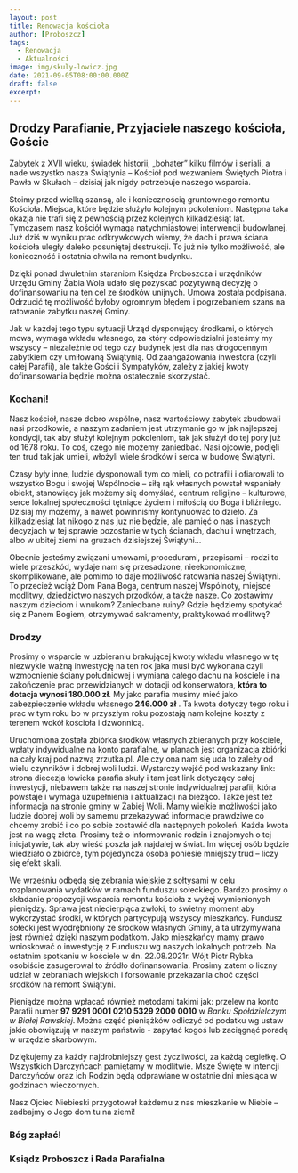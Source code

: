 ```yaml
---
layout: post
title: Renowacja kościoła
author: [Proboszcz]
tags:
  - Renowacja
  - Aktualności
image: img/skuly-lowicz.jpg
date: 2021-09-05T08:00:00.000Z
draft: false
excerpt: 
---
```


## Drodzy Parafianie, Przyjaciele naszego kościoła, Goście

Zabytek z XVII wieku, świadek historii, „bohater” kilku filmów i seriali, a nade wszystko nasza Świątynia – Kościół pod wezwaniem Świętych Piotra i Pawła w Skułach – dzisiaj jak nigdy potrzebuje naszego wsparcia.

Stoimy przed wielką szansą, ale i koniecznością gruntownego remontu Kościoła. Miejsca, które będzie służyło kolejnym pokoleniom. Następna taka okazja nie trafi się z pewnością przez kolejnych kilkadziesiąt lat. Tymczasem nasz kościół wymaga natychmiastowej interwencji budowlanej. Już dziś w wyniku prac odkrywkowych wiemy, że dach i prawa ściana kościoła uległy daleko posuniętej destrukcji. To już nie tylko możliwość, ale konieczność i ostatnia chwila na remont budynku.

Dzięki ponad dwuletnim staraniom Księdza Proboszcza i urzędników Urzędu Gminy Żabia Wola udało się pozyskać pozytywną decyzję o dofinansowaniu na ten cel ze środków unijnych. Umowa została podpisana. Odrzucić tę możliwość byłoby ogromnym błędem i pogrzebaniem szans na ratowanie zabytku naszej Gminy.

Jak w każdej tego typu sytuacji Urząd dysponujący środkami, o których mowa, wymaga wkładu własnego, za który odpowiedzialni jesteśmy my wszyscy – niezależnie od tego czy budynek jest dla nas drogocennym zabytkiem czy umiłowaną Świątynią. Od zaangażowania inwestora (czyli całej Parafii), ale także Gości i Sympatyków, zależy z jakiej kwoty dofinansowania będzie można ostatecznie skorzystać.

### Kochani!

Nasz kościół, nasze dobro wspólne, nasz wartościowy zabytek zbudowali nasi przodkowie, a naszym zadaniem jest utrzymanie go w jak najlepszej kondycji, tak aby służył kolejnym pokoleniom, tak jak służył do tej pory już od 1678 roku. To coś, czego nie możemy zaniedbać. Nasi ojcowie, podjęli ten trud tak jak umieli, włożyli wiele środków i serca w budowę Świątyni.

Czasy były inne, ludzie dysponowali tym co mieli, co potrafili i ofiarowali to wszystko Bogu i swojej Wspólnocie – siłą rąk własnych powstał wspaniały obiekt, stanowiący jak możemy się domyślać, centrum religijno – kulturowe, serce lokalnej społeczności tętniące życiem i miłością do Boga i bliźniego. Dzisiaj my możemy, a nawet powinniśmy kontynuować to dzieło. Za kilkadziesiąt lat nikogo z nas już nie będzie, ale pamięć o nas i naszych decyzjach w tej sprawie pozostanie w tych ścianach, dachu i wnętrzach, albo w ubitej ziemi na gruzach dzisiejszej Świątyni...

Obecnie jesteśmy związani umowami, procedurami, przepisami – rodzi to wiele przeszkód, wydaje nam się przesadzone, nieekonomiczne, skomplikowane, ale pomimo to daje możliwość ratowania naszej Świątyni. To przecież wciąż Dom Pana Boga, centrum naszej Wspólnoty, miejsce modlitwy, dziedzictwo naszych przodków, a także nasze. Co zostawimy naszym dzieciom i wnukom? Zaniedbane ruiny? Gdzie będziemy spotykać się z Panem Bogiem, otrzymywać sakramenty, praktykować modlitwę?

### Drodzy

Prosimy o wsparcie w uzbieraniu brakującej kwoty wkładu własnego w tę niezwykle ważną inwestycję na ten rok jaka musi być wykonana czyli wzmocnienie ściany południowej i wymiana całego dachu na kościele i na zakończenie prac przewidzianych w dotacji od konserwatora, **która to dotacja wynosi 180.000 zł**. My jako parafia musimy mieć jako zabezpieczenie wkładu własnego **246.000 zł** . Ta kwota dotyczy tego roku i prac w tym roku bo w przyszłym roku pozostają nam kolejne koszty z terenem wokół kościoła i dzwonnicą.

Uruchomiona została zbiórka środków własnych zbieranych przy kościele, wpłaty indywidualne na konto parafialne, w planach jest organizacja zbiórki na cały kraj pod nazwą zrzutka.pl. Ale czy ona nam się uda to zależy od wielu czynników i dobrej woli ludzi. Wystarczy wejść pod wskazany link: strona diecezja łowicka parafia skuły i tam jest link dotyczący całej inwestycji, niebawem także na naszej stronie indywidualnej parafii, która powstaje i wymaga uzupełnienia i aktualizacji na bieżąco. Także jest też informacja na stronie gminy w Żabiej Woli. Mamy wielkie możliwości jako ludzie dobrej woli by samemu przekazywać informacje prawdziwe co chcemy zrobić i co po sobie zostawić dla następnych pokoleń. Każda kwota jest na wagę złota. Prosimy też o informowanie rodzin i znajomych o tej inicjatywie, tak aby wieść poszła jak najdalej w świat. Im więcej osób będzie wiedziało o zbiórce, tym pojedyncza osoba poniesie mniejszy trud – liczy się efekt skali.

We wrześniu odbędą się zebrania wiejskie z sołtysami w celu rozplanowania wydatków w ramach funduszu sołeckiego. Bardzo prosimy o składanie propozycji wsparcia remontu kościoła z wyżej wymienionych pieniędzy. Sprawa jest niecierpiąca zwłoki, to świetny moment aby wykorzystać środki, w których partycypują wszyscy mieszkańcy. Fundusz sołecki jest wyodrębniony ze środków własnych Gminy, a ta utrzymywana jest również dzięki naszym podatkom. Jako mieszkańcy mamy prawo wnioskować o inwestycję z Funduszu wg naszych lokalnych potrzeb. Na ostatnim spotkaniu w kościele w dn. 22.08.2021r. Wójt Piotr Rybka osobiście zasugerował to źródło dofinansowania. Prosimy zatem o liczny udział w zebraniach wiejskich i forsowanie przekazania choć części środków na remont Świątyni.

Pieniądze można wpłacać również metodami takimi jak: przelew na konto Parafii numer **97 9291 0001 0210 5329 2000 0010** w _Banku Spółdzielczym w Białej Rawskiej_. Można część pieniążków odliczyć od podatku wg ustaw jakie obowiązują w naszym państwie - zapytać kogoś lub zaciągnąć poradę w urzędzie skarbowym.

Dziękujemy za każdy najdrobniejszy gest życzliwości, za każdą cegiełkę. O Wszystkich Darczyńcach pamiętamy w modlitwie. Msze Święte w intencji Darczyńców oraz ich Rodzin będą odprawiane w ostatnie dni miesiąca w godzinach wieczornych.

Nasz Ojciec Niebieski przygotował każdemu z nas mieszkanie w Niebie – zadbajmy o Jego dom tu na ziemi!

### Bóg zapłać!
### Ksiądz Proboszcz i Rada Parafialna

